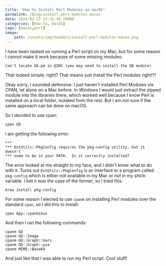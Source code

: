 ```yaml
---
title: "How to Install Perl Modules on macOS"
permalink: /blog/install-perl-modules-macos
date: 2024-02-27 13:31:45 +0800
categories: [How-To, macOS]
tags: [macos,perl] 
image:
    path: /assets/img/headers/install-perl-modules-macos.png
---
```



I have been tasked on running a Perl script on my Mac, but for some reason I cannot make it work because of some missing modules:

```
Can't locate GD.pm in @INC (you may need to install the GD module)
```

That looked simple, right? That means just install the Perl modules right!?!

Okay sorry, I sounded defensive. I just haven't installed Perl Modules via CPAN, let alone on a Mac before. In Windows I would just extract the zipped module into the libraries there, which worked well because I know Perl is installed on a local folder, isolated from the rest. But I am not sure if the same approach can be done on macOS.

So I decided to use cpan: 

```bash
cpan GD
```

I am getting the following error:

```
***
*** ExtUtils::PkgConfig requires the pkg-config utility, but it doesn't
*** seem to be in your PATH.  Is it correctly installed?
```

The error looked at me straight to my face, and I didn't know what to do with it. Turns out `ExtUtils::PkgConfig` is an interface to a program called `pkg-config` which is either not available in my Mac or not in my `$PATH` variable. I bet it was the case of the former, so I tried this:

```
brew install pkg-config
```

For some reason I elected to use `cpanm` on installing Perl modules over the standard `cpan`, so I did this to install:

```
cpan App::cpanminus
```

And then I ran the following commands:

```
cpanm GD
cpanm GD::Image
cpanm GD::Graph::bars
cpanm GD::Graph::pie
cpanm MIME::Base64
```

And just like that I was able to run my Perl script. Cool stuff!